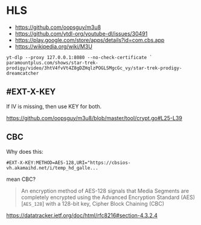 # HLS

- https://github.com/oopsguy/m3u8
- https://github.com/ytdl-org/youtube-dl/issues/30491
- https://play.google.com/store/apps/details?id=com.cbs.app
- https://wikipedia.org/wiki/M3U

~~~
yt-dlp --proxy 127.0.0.1:8080 --no-check-certificate `
paramountplus.com/shows/star-trek-prodigy/video/3htV4fvVt4Z8gDZHqlzPOGLSMgcGc_vy/star-trek-prodigy-dreamcatcher
~~~

## #EXT-X-KEY

If IV is missing, then use KEY for both.

https://github.com/oopsguy/m3u8/blob/master/tool/crypt.go#L25-L39

## CBC

Why does this:

~~~
#EXT-X-KEY:METHOD=AES-128,URI="https://cbsios-vh.akamaihd.net/i/temp_hd_galle...
~~~

mean CBC?

> An encryption method of AES-128 signals that Media Segments are completely
> encrypted using the Advanced Encryption Standard (AES) [`AES_128`] with a
> 128-bit key, Cipher Block Chaining (CBC)

https://datatracker.ietf.org/doc/html/rfc8216#section-4.3.2.4
